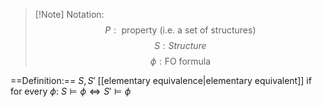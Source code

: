 
>[!Note] Notation:
>$$P: \text{ property (i.e. a set of structures)}$$
>$$S: Structure$$
> $$\phi: \text{FO formula}$$

 ==Definition:==
 $S,S'$ [[elementary equivalence|elementary equivalent]] if for every $\phi$:  $S\models \phi \iff S'\models \phi$